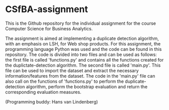 # CSfBA-assignment
This is the Github repository for the individual assignment for the course Computer Science for Business Analytics. 

The assignment is aimed at implementing a duplicate detection algorithm, with an emphasis on LSH, for Web shop products. 
For this assignment, the programming language Python was used and the code can be found in this repository. 
The code is divided into two files and can be used as follows: the first file is called 'functions.py' and contains all the functions created for the duplictate-detection algorithm. The second file is called 'main.py'. This file can be used to import the dataset and extract the necessary information/features from the dataset. The code in the 'main.py' file can also call on the functions of 'functions.py' to perform the duplicate-detection algorithm, perform the bootstrap evaluation and return the corresponding evaluation measures.

(Programming buddy: Hans van Lindenberg)
